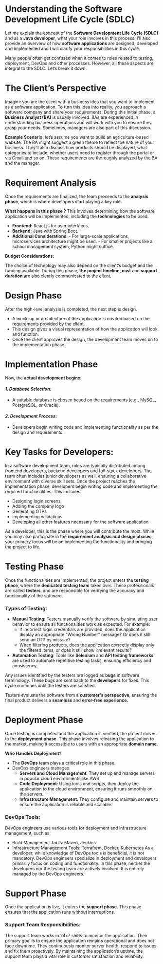 # Understanding the Software Development Life Cycle (SDLC)
Let me explain the concept of the **Software Development Life Cycle (SDLC)** and as a **Java developer**, what your role involves in this process. I'll also provide an overview of how **software applications** are designed, developed and implemented and I will clarify your responsibilities in this cycle.

Many people often get confused when it comes to roles related to testing, deployment, DevOps and other processes. However, all these aspects are integral to the SDLC. Let’s break it down.

# The Client’s Perspective
Imagine you are the client with a business idea that you want to implement as a software application. To turn this idea into reality, you approach a software company and share your requirements. During this initial phase, a **Business Analyst (BA)** is usually involved. BAs are experienced in understanding business operations and will work with you to ensure they grasp your needs. Sometimes, managers are also part of this discussion.

**Example Scenario:**  let’s assume you want to build an agriculture-based website. The BA might suggest a green theme to reflect the nature of your business. They’ll also discuss how products should be displayed, what categories to include, whether users need to register through the portal or via Gmail and so on. These requirements are thoroughly analyzed by the BA and the manager.

# Requirement Analysis
Once the requirements are finalized, the team proceeds to the **analysis phase**, which is where developers start playing a key role. 

**What happens in this phase ?**
This involves determining how the software application will be implemented, including the **technologies** to be used.
- **Frontend:** React.js for user interfaces.
- **Backend:** Java with Spring Boot.
- **Additional Considerations:**
      - For large-scale applications, microservices architecture might be used.
      - For smaller projects like a school management system, Python might suffice.

**Budget Considerations:**

The choice of technology may also depend on the client’s budget and the funding available. During this phase, **the project timeline, cost** and **support duration** are also clearly communicated to the client.

# Design Phase
After the high-level analysis is completed, the next step is design.
- A mock-up or architecture of the application is created based on the requirements provided by the client.
- This design gives a visual representation of how the application will look and function.
- Once the client approves the design, the development team moves on to the implementation phase.

# Implementation Phase
Now, the **actual development begins:**
#### *1. Database Selection:*
- A suitable database is chosen based on the requirements (e.g., MySQL, PostgreSQL, or Oracle).
 #### *2. Development Process:* 
- Developers begin writing code and implementing functionality as per the design and requirements.

# Key Tasks for Developers:
In a software development team, roles are typically distributed among frontend developers, backend developers and full-stack developers. The team often includes junior developers as well, ensuring a collaborative environment with diverse skill sets. Once the project reaches the implementation phase, developers begin writing code and implementing the required functionalities. This includes:
- Designing login screens
- Adding the company logo
- Generating OTPs
- Implementing validations
- Developing all other features necessary for the software application

As a developer, this is the phase where you will contribute the most. While you may also participate in the **requirement analysis and design phases**, your primary focus will be on implementing the functionality and bringing the project to life. 

# Testing Phase
Once the functionalities are implemented, the project enters the **testing phase**, where the **dedicated testing team** takes over. These professionals are called **testers**, and are responsible for verifying the accuracy and functionality of the software. 
### Types of Testing:
- **Manual Testing**: Testers manually verify the software by simulating user behavior to ensure all functionalities work as expected. For example:
    - If incorrect login credentials are provided, does the application display an appropriate "Wrong Number" message? Or does it still send an OTP by mistake?
    - When filtering products, does the application correctly display only the filtered items, or does it still show irrelevant results?
- **Automation Testing**: Tools like **Selenium** and **API testing frameworks** are used to automate repetitive testing tasks, ensuring efficiency and consistency.

Any issues identified by the testers are logged as **bugs** in software terminology. These bugs are sent back to the **developers** for fixes. This cycle continues until the testers are satisfied.

Testers evaluate the software from a **customer's perspective**, ensuring the final product delivers a **seamless** and **error-free experience.**

# Deployment Phase
Once testing is completed and the application is verified, the project moves to the **deployment phase**. This phase involves releasing the application to the market, making it accessible to users with an appropriate **domain name**. 

**Who Handles Deployment?**
- The **DevOps** team plays a critical role in this phase.
- DevOps engineers manages
    - **Servers and Cloud Management**: They set up and manage servers in popular cloud environments like AWS.
    - **Code Deployment**: Using tools and scripts, they deploy the application to the cloud environment, ensuring it runs smoothly on the servers.
    - **Infrastructure Management**: They configure and maintain servers to ensure the application is reliable and scalable.

### DevOps Tools:
DevOps engineers use various tools for deployment and infrastructure management, such as:
- Build Management Tools: Maven, Jenkins
- Infrastructure Management Tools: Terraform, Docker, Kubernetes
As a developer, while knowledge of DevOps tools is beneficial, it is not mandatory. DevOps engineers specialize in deployment and developers primarily focus on coding and functionality. In this phase, neither the developers nor the testing team are actively involved. It is entirely managed by the DevOps engineers.

# Support Phase
Once the application is live, it enters the **support phase**. This phase ensures that the application runs without interruptions.

### Support Team Responsibilities:
The support team works in 24x7 shifts to monitor the application. Their primary goal is to ensure the application remains operational and does not face downtime. They continuously monitor server health, respond to issues and fix them proactively. By maintaining the application’s uptime, the support team plays a vital role in customer satisfaction and reliability.
